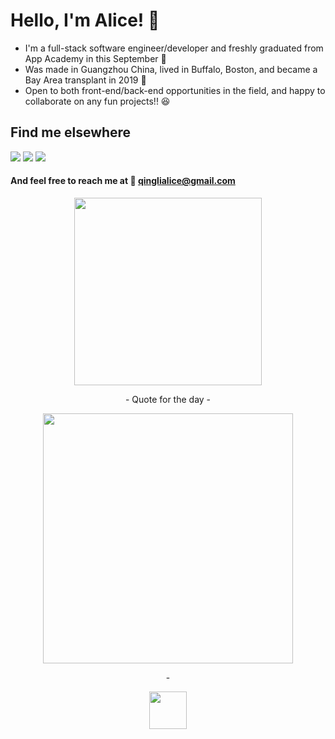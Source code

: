 <h1>Hello, I'm Alice! 👋</h1>

* I'm a full-stack software engineer/developer and freshly graduated from App Academy in this September 📣
* Was made in Guangzhou China, lived in Buffalo, Boston, and became a Bay Area transplant in 2019 🌱 
* Open to both front-end/back-end opportunities in the field, and happy to collaborate on any fun projects!! 😆

## Find me elsewhere 
  [<img src="https://img.shields.io/badge/GitHub-100000?style=for-the-badge&logo=github&logoColor=white" />](https://github.com/alice886)
  [<img src="https://img.shields.io/badge/LinkedIn-0077B5?style=for-the-badge&logo=linkedin&logoColor=white" />](https://www.linkedin.com/in/alice886/)
  [<img src="https://img.shields.io/badge/AngelList-000000?style=for-the-badge&logo=AngelList&logoColor=white" />](https://angel.co/u/alice886)

#### And feel free to reach me at   📧  qinglialice@gmail.com

<p align="center">
 <img src="https://github-readme-stats.vercel.app/api/top-langs?username=alice886&layout=compact" height="300"/>
</p>
 
<p align="center">
  - Quote for the day -
</p>
<p align="center">
  <img src="https://user-images.githubusercontent.com/93701088/191866117-7e431623-2264-4986-83ef-0fec96dfa9bc.jpeg" width="400"/>
</p>

<p align="center">
  -
</p>

<p align="center">
  <img src="https://c.tenor.com/OtbKZCk_Y-EAAAAC/kermit-the-frog-typewriter.gif" height="60"/>
</p>
